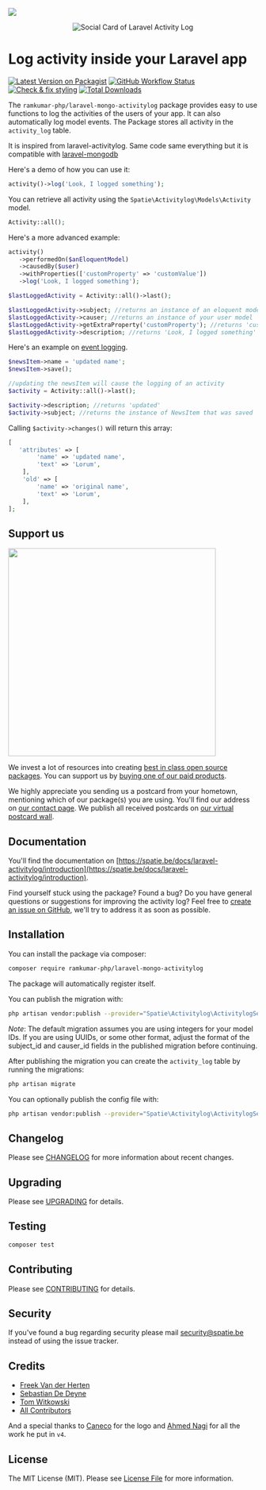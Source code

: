 
[<img src="https://github-ads.s3.eu-central-1.amazonaws.com/support-ukraine.svg?t=1" />](https://supportukrainenow.org)

<p align="center"><img src="/art/socialcard.png" alt="Social Card of Laravel Activity Log"></p>

# Log activity inside your Laravel app

[![Latest Version on Packagist](https://img.shields.io/packagist/v/spatie/laravel-activitylog.svg?style=flat-square)](https://packagist.org/packages/spatie/laravel-activitylog)
[![GitHub Workflow Status](https://img.shields.io/github/actions/workflow/status/spatie/laravel-activitylog/run-tests.yml?branch=main&label=Tests)](https://github.com/spatie/laravel-activitylog/actions/workflows/run-tests.yml)
[![Check & fix styling](https://github.com/spatie/laravel-activitylog/workflows/Check%20&%20fix%20styling/badge.svg)](https://github.com/spatie/laravel-activitylog/actions/workflows/php-cs-fixer.yml)
[![Total Downloads](https://img.shields.io/packagist/dt/spatie/laravel-activitylog.svg?style=flat-square)](https://packagist.org/packages/spatie/laravel-activitylog)

The `ramkumar-php/laravel-mongo-activitylog` package provides easy to use functions to log the activities of the users of your app. It can also automatically log model events. 
The Package stores all activity in the `activity_log` table.

It is inspired from laravel-activitylog. Same code same everything but it is compatible with [laravel-mongodb](https://github.com/jenssegers/laravel-mongodb)

Here's a demo of how you can use it:

```php
activity()->log('Look, I logged something');
```

You can retrieve all activity using the `Spatie\Activitylog\Models\Activity` model.

```php
Activity::all();
```

Here's a more advanced example:

```php
activity()
   ->performedOn($anEloquentModel)
   ->causedBy($user)
   ->withProperties(['customProperty' => 'customValue'])
   ->log('Look, I logged something');

$lastLoggedActivity = Activity::all()->last();

$lastLoggedActivity->subject; //returns an instance of an eloquent model
$lastLoggedActivity->causer; //returns an instance of your user model
$lastLoggedActivity->getExtraProperty('customProperty'); //returns 'customValue'
$lastLoggedActivity->description; //returns 'Look, I logged something'
```

Here's an example on [event logging](https://spatie.be/docs/laravel-activitylog/advanced-usage/logging-model-events).

```php
$newsItem->name = 'updated name';
$newsItem->save();

//updating the newsItem will cause the logging of an activity
$activity = Activity::all()->last();

$activity->description; //returns 'updated'
$activity->subject; //returns the instance of NewsItem that was saved
```

Calling `$activity->changes()` will return this array:

```php
[
   'attributes' => [
        'name' => 'updated name',
        'text' => 'Lorum',
    ],
    'old' => [
        'name' => 'original name',
        'text' => 'Lorum',
    ],
];
```

## Support us

[<img src="https://github-ads.s3.eu-central-1.amazonaws.com/laravel-activitylog.jpg?t=1" width="419px" />](https://spatie.be/github-ad-click/laravel-activitylog)

We invest a lot of resources into creating [best in class open source packages](https://spatie.be/open-source). You can support us by [buying one of our paid products](https://spatie.be/open-source/support-us).

We highly appreciate you sending us a postcard from your hometown, mentioning which of our package(s) you are using. You'll find our address on [our contact page](https://spatie.be/about-us). We publish all received postcards on [our virtual postcard wall](https://spatie.be/open-source/postcards).

## Documentation

You'll find the documentation on [https://spatie.be/docs/laravel-activitylog/introduction](https://spatie.be/docs/laravel-activitylog/introduction).

Find yourself stuck using the package? Found a bug? Do you have general questions or suggestions for improving the activity log? Feel free to [create an issue on GitHub](https://github.com/spatie/laravel-activitylog/issues), we'll try to address it as soon as possible.

## Installation

You can install the package via composer:

```bash
composer require ramkumar-php/laravel-mongo-activitylog
```

The package will automatically register itself.

You can publish the migration with:

```bash
php artisan vendor:publish --provider="Spatie\Activitylog\ActivitylogServiceProvider" --tag="activitylog-migrations"
```

_Note_: The default migration assumes you are using integers for your model IDs. If you are using UUIDs, or some other format, adjust the format of the subject_id and causer_id fields in the published migration before continuing.

After publishing the migration you can create the `activity_log` table by running the migrations:

```bash
php artisan migrate
```

You can optionally publish the config file with:

```bash
php artisan vendor:publish --provider="Spatie\Activitylog\ActivitylogServiceProvider" --tag="activitylog-config"
```

## Changelog

Please see [CHANGELOG](CHANGELOG.md) for more information about recent changes.

## Upgrading

Please see [UPGRADING](UPGRADING.md) for details.

## Testing

```bash
composer test
```

## Contributing

Please see [CONTRIBUTING](https://github.com/spatie/.github/blob/main/CONTRIBUTING.md) for details.

## Security

If you've found a bug regarding security please mail [security@spatie.be](mailto:security@spatie.be) instead of using the issue tracker.

## Credits

-   [Freek Van der Herten](https://github.com/freekmurze)
-   [Sebastian De Deyne](https://github.com/sebastiandedeyne)
-   [Tom Witkowski](https://github.com/Gummibeer)
-   [All Contributors](../../contributors)

And a special thanks to [Caneco](https://twitter.com/caneco) for the logo and [Ahmed Nagi](https://github.com/nagi1) for all the work he put in `v4`.

## License

The MIT License (MIT). Please see [License File](LICENSE.md) for more information.
